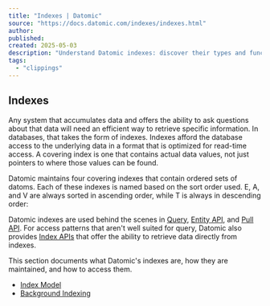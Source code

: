 ```yaml
---
title: "Indexes | Datomic"
source: "https://docs.datomic.com/indexes/indexes.html"
author:
published:
created: 2025-05-03
description: "Understand Datomic indexes: discover their types and functions."
tags:
  - "clippings"
---
```

## Indexes

Any system that accumulates data and offers the ability to ask questions about that data will need an efficient way to retrieve specific information. In databases, that takes the form of indexes. Indexes afford the database access to the underlying data in a format that is optimized for read-time access. A covering index is one that contains actual data values, not just pointers to where those values can be found.

Datomic maintains four covering indexes that contain ordered sets of datoms. Each of these indexes is named based on the sort order used. E, A, and V are always sorted in ascending order, while T is always in descending order:

Datomic indexes are used behind the scenes in [Query](https://docs.datomic.com/query/query-data-reference.html), [Entity API](https://docs.datomic.com/entities.html), and [Pull API](https://docs.datomic.com/query/query-pull.html). For access patterns that aren't well suited for query, Datomic also provides [Index APIs](https://docs.datomic.com/indexes/index-apis.html) that offer the ability to retrieve data directly from indexes.

This section documents what Datomic's indexes are, how they are maintained, and how to access them.

- [Index Model](https://docs.datomic.com/indexes/index-model.html)
- [Background Indexing](https://docs.datomic.com/indexes/background-indexing.html)